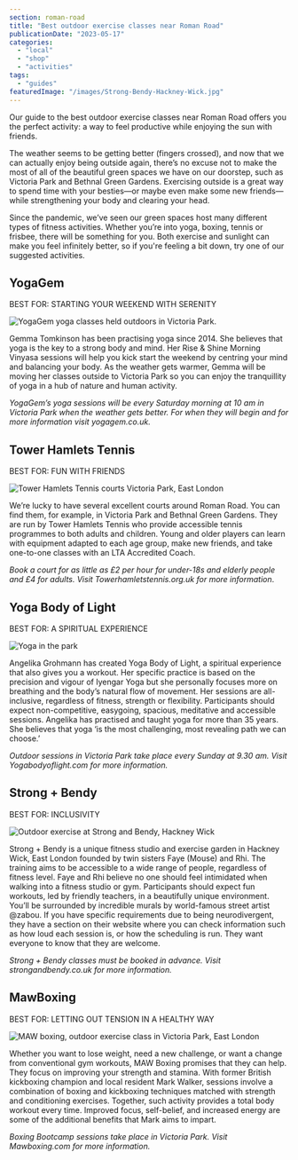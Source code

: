```yaml
---
section: roman-road
title: "Best outdoor exercise classes near Roman Road"
publicationDate: "2023-05-17"
categories: 
  - "local"
  - "shop"
  - "activities"
tags: 
  - "guides"
featuredImage: "/images/Strong-Bendy-Hackney-Wick.jpg"
---
```


Our guide to the best outdoor exercise classes near Roman Road offers you the perfect activity: a way to feel productive while enjoying the sun with friends.

The weather seems to be getting better (fingers crossed), and now that we can actually enjoy being outside again, there’s no excuse not to make the most of all of the beautiful green spaces we have on our doorstep, such as Victoria Park and Bethnal Green Gardens. Exercising outside is a great way to spend time with your besties—or maybe even make some new friends—while strengthening your body and clearing your head. 

Since the pandemic, we’ve seen our green spaces host many different types of fitness activities. Whether you’re into yoga, boxing, tennis or frisbee, there will be something for you. Both exercise and sunlight can make you feel infinitely better, so if you're feeling a bit down, try one of our suggested activities. 

## YogaGem

BEST FOR: STARTING YOUR WEEKEND WITH SERENITY

![YogaGem yoga classes held outdoors in Victoria Park.](/images/YogaGem-victoria-park-outdoor-exercise-1024x683.jpg)

Gemma Tomkinson has been practising yoga since 2014. She believes that yoga is the key to a strong body and mind. Her Rise & Shine Morning Vinyasa sessions will help you kick start the weekend by centring your mind and balancing your body. As the weather gets warmer, Gemma will be moving her classes outside to Victoria Park so you can enjoy the tranquillity of yoga in a hub of nature and human activity.

_YogaGem’s yoga sessions will be every Saturday morning at 10 am in Victoria Park when the weather gets better. For when they will begin and for more information visit yogagem.co.uk._

## Tower Hamlets Tennis

BEST FOR: FUN WITH FRIENDS

![Tower Hamlets Tennis courts Victoria Park, East London](/images/Tower-Hamlets-Tennis-Victoria-Park-1024x683.jpg)

We’re lucky to have several excellent courts around Roman Road. You can find them, for example, in Victoria Park and Bethnal Green Gardens. They are run by Tower Hamlets Tennis who provide accessible tennis programmes to both adults and children. Young and older players can learn with equipment adapted to each age group, make new friends, and take one-to-one classes with an LTA Accredited Coach.

_Book a court for as little as £2 per hour for under-18s and elderly people and £4 for adults. Visit Towerhamletstennis.org.uk for more information_.

## Yoga Body of Light

BEST FOR: A SPIRITUAL EXPERIENCE

![Yoga in the park](/images/angelika-yoga-victoria-park-1024x683.jpg)

Angelika Grohmann has created Yoga Body of Light, a spiritual experience that also gives you a workout. Her specific practice is based on the precision and vigour of Iyengar Yoga but she personally focuses more on breathing and the body’s natural flow of movement. Her sessions are all-inclusive, regardless of fitness, strength or flexibility. Participants should expect non-competitive, easygoing, spacious, meditative and accessible sessions. Angelika has practised and taught yoga for more than 35 years. She believes that yoga ‘is the most challenging, most revealing path we can choose.’

_Outdoor sessions in Victoria Park take place every Sunday at 9.30 am. Visit Yogabodyoflight.com for more information._

## Strong + Bendy

BEST FOR: INCLUSIVITY

![Outdoor exercise at Strong and Bendy, Hackney Wick](/images/Strong-Bendy-Hackney-Wick-1024x683.jpg)

Strong + Bendy is a unique fitness studio and exercise garden in Hackney Wick, East London founded by twin sisters Faye (Mouse) and Rhi. The training aims to be accessible to a wide range of people, regardless of fitness level. Faye and Rhi believe no one should feel intimidated when walking into a fitness studio or gym. Participants should expect fun workouts, led by friendly teachers, in a beautifully unique environment. You’ll be surrounded by incredible murals by world-famous street artist @zabou. If you have specific requirements due to being neurodivergent, they have a section on their website where you can check information such as how loud each session is, or how the scheduling is run. They want everyone to know that they are welcome.

_Strong + Bendy classes must be booked in advance. Visit strongandbendy.co.uk for more information._

## MawBoxing

BEST FOR: LETTING OUT TENSION IN A HEALTHY WAY

![MAW boxing, outdoor exercise class in Victoria Park, East London](/images/maw-boxing-mark-walker-1024x682.jpg)

Whether you want to lose weight, need a new challenge, or want a change from conventional gym workouts, MAW Boxing promises that they can help. They focus on improving your strength and stamina. With former British kickboxing champion and local resident Mark Walker, sessions involve a combination of boxing and kickboxing techniques matched with strength and conditioning exercises. Together, such activity provides a total body workout every time. Improved focus, self-belief, and increased energy are some of the additional benefits that Mark aims to impart.

_Boxing Bootcamp sessions take place in Victoria Park. Visit Mawboxing.com for more information._

